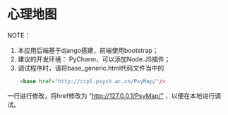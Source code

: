 # 心理地图

NOTE：

  1. 本应用后端基于django搭建，前端使用bootstrap；
  2. 建议的开发环境： PyCharm，可以添加Node.JS插件；
  3. 调试程序时，请将base_generic.html代码文件当中的
```html
  	<base href="http://ccpl.psych.ac.cn/PsyMap/"/>
```
  一行进行修改，将href修改为 “http://127.0.0.1/PsyMap/” ，以便在本地进行调试。